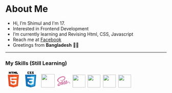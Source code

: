 # About Me

- Hi, I’m Shimul and I'm 17.
- Interested in Frontend Development
- I’m currently learning and Revising Html, CSS, Javascript
- Reach me at [Facebook](https://web.facebook.com/shimulmendes8008/)
- Greetings from **Bangladesh** 👋🏼

<hr>

### My Skills (Still Learning)
<p>
<img src="https://raw.githubusercontent.com/devicons/devicon/master/icons/html5/html5-original-wordmark.svg" width="50" height="50">
<img src="https://raw.githubusercontent.com/devicons/devicon/master/icons/css3/css3-original-wordmark.svg" width="50 height="50>&nbsp;
<img src="https://raw.githubusercontent.com/jmnote/z-icons/master/svg/bootstrap.svg" width="42" height="42">&nbsp;
<img src="https://github.com/nonso01/nonso01/blob/main/images/sass.png" width="40" height="40">&nbsp;
<img src="https://raw.githubusercontent.com/jmnote/z-icons/master/svg/javascript.svg" width="40" height="40">&nbsp;
<img src="https://raw.githubusercontent.com/jmnote/z-icons/master/svg/git.svg"width="40" height="40">&nbsp;
<img src="https://camo.githubusercontent.com/cdd289ae72f33665800bc6a63936d5afa0454214d520945780894151112a055f/68747470733a2f2f63646e2e6a7364656c6976722e6e65742f67682f64657669636f6e732f64657669636f6e2f69636f6e732f6669676d612f6669676d612d6f726967696e616c2e737667" width="40" height="40">&nbsp;
<img src="https://camo.githubusercontent.com/5fa137d222dde7b69acd22c6572a065ce3656e6ffa1f5e88c1b5c7a935af3cc6/68747470733a2f2f63646e2e6a7364656c6976722e6e65742f67682f64657669636f6e732f64657669636f6e2f69636f6e732f7673636f64652f7673636f64652d6f726967696e616c2e737667" width="40" height="40">&nbsp;
</p>
